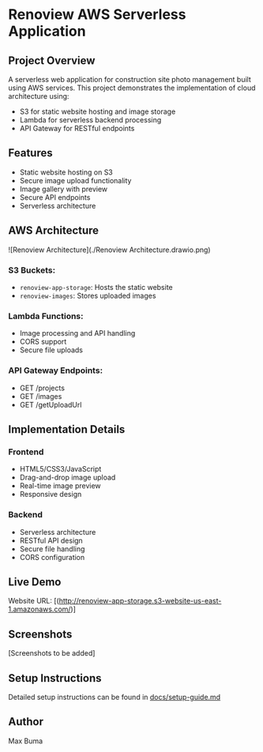 # Renoview AWS Serverless Application

## Project Overview
A serverless web application for construction site photo management built using AWS services. This project demonstrates the implementation of cloud architecture using:
- S3 for static website hosting and image storage
- Lambda for serverless backend processing
- API Gateway for RESTful endpoints

## Features
- Static website hosting on S3
- Secure image upload functionality
- Image gallery with preview
- Secure API endpoints
- Serverless architecture

## AWS Architecture
![Renoview Architecture](./Renoview Architecture.drawio.png)

### S3 Buckets:
- `renoview-app-storage`: Hosts the static website
- `renoview-images`: Stores uploaded images

### Lambda Functions:
- Image processing and API handling
- CORS support
- Secure file uploads

### API Gateway Endpoints:
- GET /projects
- GET /images
- GET /getUploadUrl

## Implementation Details

### Frontend
- HTML5/CSS3/JavaScript
- Drag-and-drop image upload
- Real-time image preview
- Responsive design

### Backend
- Serverless architecture
- RESTful API design
- Secure file handling
- CORS configuration

## Live Demo
Website URL: [(http://renoview-app-storage.s3-website-us-east-1.amazonaws.com/)]

## Screenshots
[Screenshots to be added]

## Setup Instructions
Detailed setup instructions can be found in [docs/setup-guide.md](docs/setup-guide.md)

## Author
Max Buma
